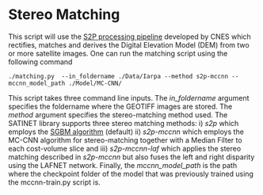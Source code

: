# Stereo Matching

This script will use the [S2P processing pipeline](https://github.com/MISS3D/s2p) developed by CNES which rectifies, matches and derives the 
Digital Elevation Model (DEM) from two or more satellite images.
One can run the matching script using the following command

```console
./matching.py  --in_foldername ./Data/Iarpa --method s2p-mccnn --mccnn_model_path ./Model/MC-CNN/
```

This script takes three command line inputs. The *in_foldername* argument specifies the foldername where the GEOTIFF images are stored.
The *method* argument specifies the stereo-matching method used.
The SATINET library supports three stereo matching methods: i) *s2p* which employs the [SGBM algorithm](https://ieeexplore.ieee.org/document/4359315) (default) 
ii) *s2p-mccnn* which employs the MC-CNN algorithm for stereo-matching together with a Median Filter to each cost-volume slice and iii) *s2p-mccnn-laf* which
applies the stereo matching described in  *s2p-mccnn* but also fuses the left and right disparity using the LAFNET network.
Finally, the *mccnn_model_path* is the path where the checkpoint folder of the model that was previously trained using the mccnn-train.py script is.